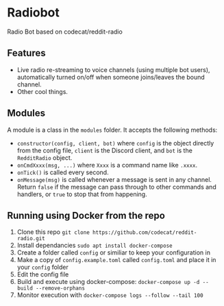 # Radiobot

Radio Bot based on codecat/reddit-radio


## Features

* Live radio re-streaming to voice channels (using multiple bot users), automatically turned on/off when someone joins/leaves the bound channel.
* Other cool things.


## Modules
A module is a class in the `modules` folder. It accepts the following methods:

* `constructor(config, client, bot)` where `config` is the object directly from the config file, `client` is the Discord client, and `bot` is the `RedditRadio` object.
* `onCmdXxxx(msg, ...)` where `Xxxx` is a command name like `.xxxx`.
* `onTick()` is called every second.
* `onMessage(msg)` is called whenever a message is sent in any channel. Return `false` if the message can pass through to other commands and handlers, or `true` to stop that from happening.


## Running using Docker from the repo
1. Clone this repo
    `git clone https://github.com/codecat/reddit-radio.git`
2. Install dependancies `sudo apt install docker-compose`
3. Create a folder called `config` or similiar to keep your configuration in
4. Make a copy of `config.example.toml` called `config.toml` and place it in your `config` folder
5. Edit the config file
6. Build and execute using docker-compose: `docker-compose up -d --build --remove-orphans`
7. Monitor execution with `docker-compose logs --follow --tail 100`


